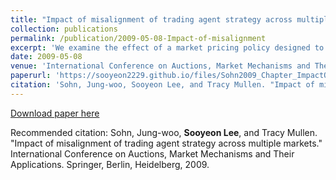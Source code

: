 ```yaml
---
title: "Impact of misalignment of trading agent strategy across multiple markets"
collection: publications
permalink: /publication/2009-05-08-Impact-of-misalignment
excerpt: 'We examine the effect of a market pricing policy designed to attract high-valued traders in a multiple market context using JCAT software. Our experiments show that a simple change to pricing policy can create market performance effects that traditional adaptive trading agents are unable to recognize or capitalize on, but that market-policy-aware trading agents can generally obtain. This suggests as parameterized and tunable markets become more common, trading strategies will increasingly need to be conditional on each individual market’s policies.'
date: 2009-05-08
venue: 'International Conference on Auctions, Market Mechanisms and Their Applications'
paperurl: 'https://sooyeon2229.github.io/files/Sohn2009_Chapter_ImpactOfMisalignmentOfTradingA.pdf'
citation: 'Sohn, Jung-woo, Sooyeon Lee, and Tracy Mullen. "Impact of misalignment of trading agent strategy across multiple markets." International Conference on Auctions, Market Mechanisms and Their Applications. Springer, Berlin, Heidelberg, 2009.'
---
```


[Download paper here](https://sooyeon2229.github.io/files/Sohn2009_Chapter_ImpactOfMisalignmentOfTradingA.pdf)

Recommended citation: Sohn, Jung-woo, **Sooyeon Lee**, and Tracy Mullen. "Impact of misalignment of trading agent strategy across multiple markets." International Conference on Auctions, Market Mechanisms and Their Applications. Springer, Berlin, Heidelberg, 2009.
